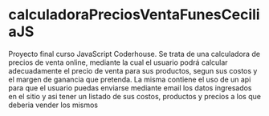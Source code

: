 # calculadoraPreciosVentaFunesCeciliaJS
Proyecto final curso JavaScript Coderhouse.
Se trata de una calculadora de precios de venta online, mediante la cual el usuario podrá calcular adecuadamente el precio de venta para sus productos, segun sus costos y el margen de ganancia que pretenda. 
La misma contiene el uso de un api para que el usuario puedas enviarse mediante email los datos ingresados en el sitio y asi tener un listado de sus costos, productos y precios a los que deberia vender los mismos
